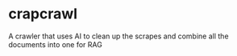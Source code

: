 # crapcrawl
A crawler that uses AI to clean up the scrapes and combine all the documents into one for RAG

